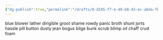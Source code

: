 ```yaml
---
{"dg-publish":true,"permalink":"/drafts/0-d195-f7-e-d9-b8-43-ec-abda-fbcd-49650-b85/","dgHomeLink":true,"dgPassFrontmatter":false}
---
```


blue
blower
lather
dirigible
groot
shame
rowdy
panic
broth
shunt
jorts
hassle
pill
button
dusty
jean
bogus
bilge
bunk
scrub
blimp
oil
chaff
crud
foam